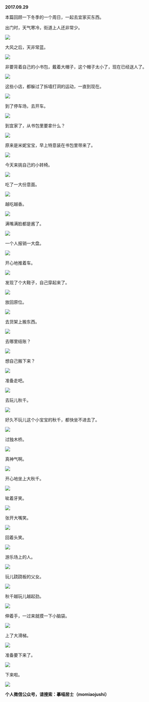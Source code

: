 
          
**2017.09.29**

本篇回顾一下冬季的一个周日，一起去宜家买东西。

出门时，天气寒冷，街道上人还非常少。


![](//upload-images.jianshu.io/upload_images/51001-d75c67db5c4682d0.jpg)


大风之后，天非常蓝。


![](//upload-images.jianshu.io/upload_images/51001-14bae97ffb1cbab7.jpg)


非要背着自己的小书包，戴着大帽子，这个帽子太小了，现在已经送人了。


![](//upload-images.jianshu.io/upload_images/51001-4419fd1e7ae0cf3d.jpg)


这些小店，都躲过了拆墙打洞的运动，一直到现在。


![](//upload-images.jianshu.io/upload_images/51001-0ca676a2a7e45e91.jpg)


到了停车场，去开车。


![](//upload-images.jianshu.io/upload_images/51001-26055578a6ca90b2.jpg)


到宜家了，从书包里要拿什么？


![](//upload-images.jianshu.io/upload_images/51001-e0f88cb49a0c0f02.jpg)


原来是米妮宝宝，早上特意装在书包里带来了。


![](//upload-images.jianshu.io/upload_images/51001-8728e04c511ede10.jpg)


今天来挑自己的小转椅。


![](//upload-images.jianshu.io/upload_images/51001-d165f2028f53e79e.jpg)


吃了一大份意面。


![](//upload-images.jianshu.io/upload_images/51001-e3eadad599f31d43.jpg)


越吃越香。


![](//upload-images.jianshu.io/upload_images/51001-a20ce7e270a07f31.jpg)


满嘴满脸都是酱了。


![](//upload-images.jianshu.io/upload_images/51001-c02abff184cdb1c7.jpg)


一个人报销一大盘。


![](//upload-images.jianshu.io/upload_images/51001-353f75ae8681db09.jpg)


开心地推着车。


![](//upload-images.jianshu.io/upload_images/51001-d278acc6ca465b67.jpg)


发现了个大鞋子，自己穿起来了。


![](//upload-images.jianshu.io/upload_images/51001-9b8d1f10a698b047.jpg)


放回原位。


![](//upload-images.jianshu.io/upload_images/51001-7284a9a7c2a6b461.jpg)


去货架上搬东西。


![](//upload-images.jianshu.io/upload_images/51001-dbec03b32dc292db.jpg)


去哪里结账？


![](//upload-images.jianshu.io/upload_images/51001-e1ad6d157a906022.jpg)


想自己搬下来？


![](//upload-images.jianshu.io/upload_images/51001-443b3a1af1f0a168.jpg)


准备走吧。


![](//upload-images.jianshu.io/upload_images/51001-9d5982a2ace175b4.jpg)


去玩儿秋千。


![](//upload-images.jianshu.io/upload_images/51001-bdf686a2d6649c55.jpg)


好久不玩儿这个小宝宝的秋千，都快坐不进去了。


![](//upload-images.jianshu.io/upload_images/51001-75d84aef87167e2a.jpg)


过独木桥。


![](//upload-images.jianshu.io/upload_images/51001-a1b7ee164da25544.jpg)


真神气啊。


![](//upload-images.jianshu.io/upload_images/51001-955a77d2c2012499.jpg)


开心地坐上大秋千。


![](//upload-images.jianshu.io/upload_images/51001-b750ff53b9fbde2b.jpg)


呲着牙笑。


![](//upload-images.jianshu.io/upload_images/51001-c548848ddd8722fe.jpg)


张开大嘴笑。


![](//upload-images.jianshu.io/upload_images/51001-204c54dce1ef57f1.jpg)


回着头笑。


![](//upload-images.jianshu.io/upload_images/51001-a762a1a2aafd48c8.jpg)


游乐场上的人。


![](//upload-images.jianshu.io/upload_images/51001-2450fda3f4b8e283.jpg)


玩儿跷跷板的父女。


![](//upload-images.jianshu.io/upload_images/51001-f8e4eb9dec4219ab.jpg)


秋千越玩儿越起劲。


![](//upload-images.jianshu.io/upload_images/51001-1f4b4e651af37be1.jpg)


伸着手，一过来就摸一下小脑袋。


![](//upload-images.jianshu.io/upload_images/51001-f7108f26f4e1dbcc.jpg)


上了大滑梯。


![](//upload-images.jianshu.io/upload_images/51001-28905707359ebd9c.jpg)


准备要下来了。


![](//upload-images.jianshu.io/upload_images/51001-c4adb31e8e72cc80.jpg)


下来啦。


![](//upload-images.jianshu.io/upload_images/51001-808184cbb1be24b7.jpg)



**个人微信公众号，请搜索：摹喵居士（momiaojushi）**

        